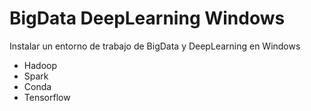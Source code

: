 # BigData DeepLearning Windows
Instalar un entorno de trabajo de BigData y DeepLearning en Windows

* Hadoop
* Spark
* Conda
* Tensorflow
